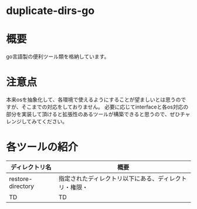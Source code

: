 # duplicate-dirs-go

# 概要
go言語製の便利ツール類を格納しています。

# 注意点
本来osを抽象化して、各環境で使えるようにすることが望ましいとは思うのですが、そこまでの対応をしておりません。
必要に応じてinterfaceと各os対応の部分を実装して頂けると拡張性のあるツールが構築できると思うので、ぜひチャレンジしてみてください。

# 各ツールの紹介

|  ディレクトリ名  |  概要  | 
| ---- | ---- |
|  restore-directory  |  指定されたディレクトリ以下にある、ディレクトリ・権限・  |
|  TD  |  TD  |
